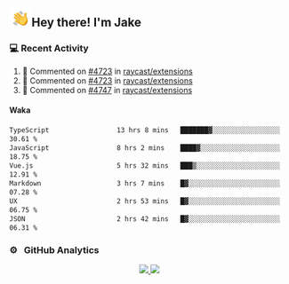 <img alt="Night Coding" src="./assets/Hand%20Wave.gif" width='40' align="left"/><h2>Hey there! I'm Jake</h2>

### 💻 Recent Activity

<!--RECENT_ACTIVITY:start-->
1. 💬 Commented on [#4723](https://github.com/raycast/extensions/pull/4723#issuecomment-1432787852) in [raycast/extensions](https://github.com/raycast/extensions)<br>
2. 💬 Commented on [#4723](https://github.com/raycast/extensions/pull/4723#issuecomment-1432748533) in [raycast/extensions](https://github.com/raycast/extensions)<br>
3. 💬 Commented on [#4747](https://github.com/raycast/extensions/pull/4747#issuecomment-1430784163) in [raycast/extensions](https://github.com/raycast/extensions)<br>
<!--RECENT_ACTIVITY:end-->

#### Waka

<!--START_SECTION:waka-->

```text
TypeScript                 13 hrs 8 mins   ███████▓░░░░░░░░░░░░░░░░░   30.61 %
JavaScript                 8 hrs 2 mins    ████▓░░░░░░░░░░░░░░░░░░░░   18.75 %
Vue.js                     5 hrs 32 mins   ███▒░░░░░░░░░░░░░░░░░░░░░   12.91 %
Markdown                   3 hrs 7 mins    █▓░░░░░░░░░░░░░░░░░░░░░░░   07.28 %
UX                         2 hrs 53 mins   █▓░░░░░░░░░░░░░░░░░░░░░░░   06.75 %
JSON                       2 hrs 42 mins   █▓░░░░░░░░░░░░░░░░░░░░░░░   06.31 %
```

<!--END_SECTION:waka-->

### ⚙️ &nbsp; GitHub Analytics

<p align="center">
<a href="https://github.com/JakeLaoyu">
  <img height="180em" src="https://github-readme-stats-eight-theta.vercel.app/api?username=jakelaoyu&show_icons=true&theme=algolia&include_all_commits=true&count_private=true"/>
  <img height="180em" src="https://github-readme-stats-eight-theta.vercel.app/api/top-langs/?username=jakelaoyu&layout=compact&langs_count=8&theme=algolia&hide=html"/>
</a>
</p>

<!-- ### 🤝🏻 &nbsp; Connect with Me

<p align="center">
<a href="https://i.jakeyu.top"><img src="https://img.shields.io/badge/-i.jakeyu.top-3423A6?style=flat&logo=Google-Chrome&logoColor=white"/></a>
<a href="mailto:jake.laoyu@gmail.com"><img src="https://img.shields.io/badge/-jake.laoyu@gmail.com-D14836?style=flat&logo=Gmail&logoColor=white"/></a>
</p> -->
